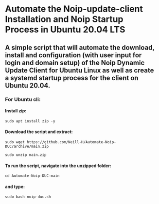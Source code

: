 # Automate the Noip-update-client Installation and Noip Startup Process in Ubuntu 20.04 LTS


## A simple script that will automate the download, install and configuration (with user input for login and domain setup) of the Noip Dynamic Update Client for Ubuntu Linux as well as create a systemd startup process for the client on Ubuntu 20.04.


### For Ubuntu cli:

#### Install zip:

``` sudo apt install zip -y ```

#### Download the script and extract:

``` sudo wget https://github.com/Neill-H/Automate-Noip-DUC/archive/main.zip  ```

``` sudo unzip main.zip ```

#### To run the script, navigate into the unzipped folder:

``` cd Automate-Noip-DUC-main ```

#### and type:

``` sudo bash noip-duc.sh ```



